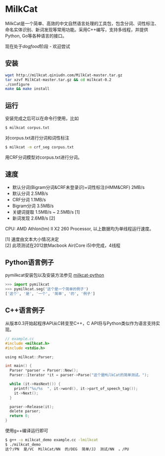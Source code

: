 MilkCat
=======

MilkCat是一个简单、高效的中文自然语言处理的工具包，包含分词、词性标注、命名实体识别、新词发现等常用功能。采用C++编写，支持多线程，并提供Python, Go等各种语言的接口。

现在处于*dogfood*阶段 - 欢迎尝试

安装
----

```sh
wget http://milkcat.qiniudn.com/MilkCat-master.tar.gz
tar xzvf MilkCat-master.tar.gz && cd milkcat-0.2
./configure
make && make install
```

运行
----

安装完成之后可以在命令行使用，比如

```sh
$ milkcat corpus.txt
```

对corpus.txt进行分词和词性标注

```sh
$ milkcat -m crf_seg corpus.txt
```

用CRF分词模型对corpus.txt进行分词。

速度
----

* 默认分词(Bigram分词&CRF未登录识)+词性标注(HMM&CRF) 2MB/s
* 默认分词 2.5MB/s
* CRF分词 1.1MB/s
* Bigram分词 3.5MB/s
* 关键词提取 1.5MB/s ~ 2.5MB/s [1]
* 新词发现 2.6MB/s [2]

CPU: AMD Athlon(tm) II X2 260 Processor, 以上数据均为单线程运行速度。

[1] 速度由文本大小情况决定  
[2] 此项测试在2012款Macbook Air(Core i5)中完成，4线程


Python语言例子
--------------

pymilkcat安装包以及安装方法参见 [milkcat-python](https://github.com/milkcat/milkcat-python)

```python
>>> import pymilkcat
>>> pymilkcat.seg('这个是一个简单的例子')
['这个', '是', '一个', '简单', '的', '例子']
```

C++语言例子
---------

从版本0.3开始起程序API从C转变至C++，C API将与Python类似作为语言支持实现。

```c
// example.cc
#include <milkcat.h>
#include <stdio.h>

using milkcat::Parser;

int main() {
  Parser *parser = Parser::New();
  Parser::Iterator *it = parser->Parse("这个是MilkCat的简单测试。");

  while (it->HasNext()) {
    printf("%s/%s  ", it->word(), it->part_of_speech_tag());
    it->Next();
  }

  parser->Release(it);
  delete parser;
  return 0;
}

```

使用g++编译运行即可

```sh
$ g++ -o milkcat_demo example.cc -lmilkcat
$ ./milkcat_demo
这个/PN  是/VC  MilkCat/NN  的/DEG  简单/JJ  测试/NN  。/PU
```


